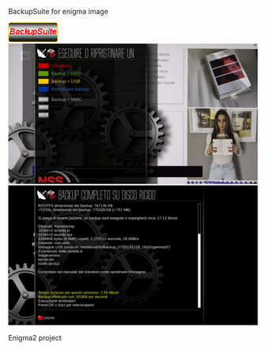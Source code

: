 BackupSuite for enigma image

<img src="https://github.com/Belfagor2005/BackupSuite/blob/main/usr/lib/enigma2/python/Plugins/Extensions/BackupSuite/plugin.png?raw=true">

<img src="https://github.com/Belfagor2005/BackupSuite/blob/main/screen/1.png?raw=true">

<img src="https://github.com/Belfagor2005/BackupSuite/blob/main/screen/2.png?raw=true">


Enigma2 project

